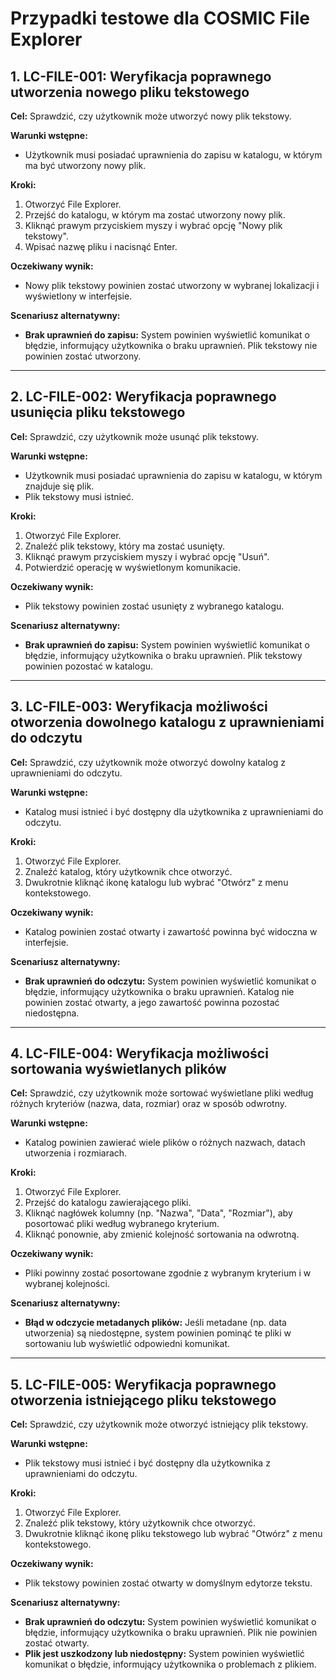 # Przypadki testowe dla COSMIC File Explorer

## 1. LC-FILE-001: Weryfikacja poprawnego utworzenia nowego pliku tekstowego
**Cel:** Sprawdzić, czy użytkownik może utworzyć nowy plik tekstowy.

**Warunki wstępne:**  
- Użytkownik musi posiadać uprawnienia do zapisu w katalogu, w którym ma być utworzony nowy plik.

**Kroki:**  
1. Otworzyć File Explorer.  
2. Przejść do katalogu, w którym ma zostać utworzony nowy plik.  
3. Kliknąć prawym przyciskiem myszy i wybrać opcję "Nowy plik tekstowy".  
4. Wpisać nazwę pliku i nacisnąć Enter.

**Oczekiwany wynik:**  
- Nowy plik tekstowy powinien zostać utworzony w wybranej lokalizacji i wyświetlony w interfejsie.

**Scenariusz alternatywny:**  
- **Brak uprawnień do zapisu:** System powinien wyświetlić komunikat o błędzie, informujący użytkownika o braku uprawnień. Plik tekstowy nie powinien zostać utworzony.

---

## 2. LC-FILE-002: Weryfikacja poprawnego usunięcia pliku tekstowego
**Cel:** Sprawdzić, czy użytkownik może usunąć plik tekstowy.

**Warunki wstępne:**  
- Użytkownik musi posiadać uprawnienia do zapisu w katalogu, w którym znajduje się plik.  
- Plik tekstowy musi istnieć.

**Kroki:**  
1. Otworzyć File Explorer.  
2. Znaleźć plik tekstowy, który ma zostać usunięty.  
3. Kliknąć prawym przyciskiem myszy i wybrać opcję "Usuń".  
4. Potwierdzić operację w wyświetlonym komunikacie.

**Oczekiwany wynik:**  
- Plik tekstowy powinien zostać usunięty z wybranego katalogu.

**Scenariusz alternatywny:**  
- **Brak uprawnień do zapisu:** System powinien wyświetlić komunikat o błędzie, informujący użytkownika o braku uprawnień. Plik tekstowy powinien pozostać w katalogu.

---

## 3. LC-FILE-003: Weryfikacja możliwości otworzenia dowolnego katalogu z uprawnieniami do odczytu
**Cel:** Sprawdzić, czy użytkownik może otworzyć dowolny katalog z uprawnieniami do odczytu.

**Warunki wstępne:**  
- Katalog musi istnieć i być dostępny dla użytkownika z uprawnieniami do odczytu.

**Kroki:**  
1. Otworzyć File Explorer.  
2. Znaleźć katalog, który użytkownik chce otworzyć.  
3. Dwukrotnie kliknąć ikonę katalogu lub wybrać "Otwórz" z menu kontekstowego.

**Oczekiwany wynik:**  
- Katalog powinien zostać otwarty i zawartość powinna być widoczna w interfejsie.

**Scenariusz alternatywny:**  
- **Brak uprawnień do odczytu:** System powinien wyświetlić komunikat o błędzie, informujący użytkownika o braku uprawnień. Katalog nie powinien zostać otwarty, a jego zawartość powinna pozostać niedostępna.

---

## 4. LC-FILE-004: Weryfikacja możliwości sortowania wyświetlanych plików
**Cel:** Sprawdzić, czy użytkownik może sortować wyświetlane pliki według różnych kryteriów (nazwa, data, rozmiar) oraz w sposób odwrotny.

**Warunki wstępne:**  
- Katalog powinien zawierać wiele plików o różnych nazwach, datach utworzenia i rozmiarach.

**Kroki:**  
1. Otworzyć File Explorer.  
2. Przejść do katalogu zawierającego pliki.  
3. Kliknąć nagłówek kolumny (np. "Nazwa", "Data", "Rozmiar"), aby posortować pliki według wybranego kryterium.  
4. Kliknąć ponownie, aby zmienić kolejność sortowania na odwrotną.

**Oczekiwany wynik:**  
- Pliki powinny zostać posortowane zgodnie z wybranym kryterium i w wybranej kolejności.

**Scenariusz alternatywny:**  
- **Błąd w odczycie metadanych plików:** Jeśli metadane (np. data utworzenia) są niedostępne, system powinien pominąć te pliki w sortowaniu lub wyświetlić odpowiedni komunikat.

---

## 5. LC-FILE-005: Weryfikacja poprawnego otworzenia istniejącego pliku tekstowego
**Cel:** Sprawdzić, czy użytkownik może otworzyć istniejący plik tekstowy.

**Warunki wstępne:**  
- Plik tekstowy musi istnieć i być dostępny dla użytkownika z uprawnieniami do odczytu.

**Kroki:**  
1. Otworzyć File Explorer.  
2. Znaleźć plik tekstowy, który użytkownik chce otworzyć.  
3. Dwukrotnie kliknąć ikonę pliku tekstowego lub wybrać "Otwórz" z menu kontekstowego.

**Oczekiwany wynik:**  
- Plik tekstowy powinien zostać otwarty w domyślnym edytorze tekstu.

**Scenariusz alternatywny:**  
- **Brak uprawnień do odczytu:** System powinien wyświetlić komunikat o błędzie, informujący użytkownika o braku uprawnień. Plik nie powinien zostać otwarty.  
- **Plik jest uszkodzony lub niedostępny:** System powinien wyświetlić komunikat o błędzie, informujący użytkownika o problemach z plikiem.

